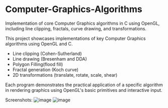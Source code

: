 # Computer-Graphics-Algorithms
Implementation of core Computer Graphics algorithms in C using OpenGL, including line clipping, fractals, curve drawing, and transformations. 

This project showcases implementations of key Computer Graphics algorithms using OpenGL and C.

- Line clipping (Cohen-Sutherland)
- Line drawing (Bresenham and DDA)
- Polygon Filling(flood fill)
- Fractal generation (Koch curve)
- 2D transformations (translate, rotate, scale, shear)
  

Each program demonstrates the practical application of a specific algorithm in rendering graphics using OpenGL's basic primitives and interactive input.

Screenshots:
![image](https://github.com/user-attachments/assets/8ea95024-b35e-41d0-b84d-a9ba4e3aa8aa)
![image](https://github.com/user-attachments/assets/9cad8e1e-6510-4ba8-935c-5eaf0bdd4bb3)

